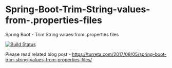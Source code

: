 # Spring-Boot-Trim-String-values-from-.properties-files
Spring Boot - Trim String values from .properties files

[![Build Status](https://travis-ci.org/Turreta/Spring-Boot-Trim-String-values-from-.properties-files.svg?branch=master)](https://travis-ci.org/Turreta/Spring-Boot-Trim-String-values-from-.properties-files)

Please read related blog post - https://turreta.com/2017/08/05/spring-boot-trim-string-values-from-properties-files/
